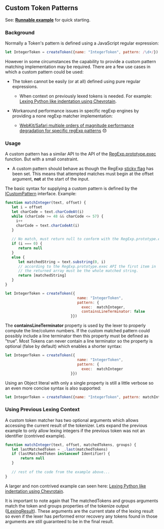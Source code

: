 ## Custom Token Patterns

See: [**Runnable example**](../examples/lexer/custom_patterns/custom_patterns.js) for quick starting.

### Background
Normally a Token's pattern is defined using a JavaScript regular expression:

```JavaScript
let IntegerToken = createToken({name: "IntegerToken", pattern: /\d+/})
```
 
However in some circumstances the capability to provide a custom pattern matching implementation may be required.
There are a few use cases in which a custom pattern could be used:

* The token cannot be easily (or at all) defined using pure regular expressions.
  - When context on previously lexed tokens is needed.
    For example: [Lexing Python like indentation using Chevrotain](../examples/lexer/python_indentation/python_indentation.js). 

* Workaround performance issues in specific regExp engines by providing a none regExp matcher implementation:
  - [WebKit/Safari multiple orders of magnitude performance degradation for specific regExp patterns](https://bugs.webkit.org/show_bug.cgi?id=152578) 😞 
 

### Usage
A custom pattern has a similar API to the API of the [RegExp.prototype.exec](https://developer.mozilla.org/en-US/docs/Web/JavaScript/Reference/Global_Objects/RegExp/exec)
function. But with a small constraint.

* A custom pattern should behave as though the RegExp [sticky flag](https://developer.mozilla.org/en-US/docs/Web/JavaScript/Reference/Global_Objects/RegExp/sticky) has been set.
  This means that attempted matches must begin at the offset argument, **not** at the start of the input.    

The basic syntax for supplying a custom pattern is defined by the [ICustomPattern](http://sap.github.io/chevrotain/documentation/0_28_1/interfaces/_chevrotain_d_.icustompattern.html) interface.
Example:

```JavaScript
function matchInteger(text, offset) {
   let i = offset
   let charCode = text.charCodeAt(i)
   while (charCode >= 48 && charCode <= 57) {
     i++
     charCode = text.charCodeAt(i)
   }
   
   // No match, must return null to conform with the RegExp.prototype.exec signature
   if (i === 0) {
      return null
   }
   else {
      let matchedString = text.substring(0, i)
      // according to the RegExp.prototype.exec API the first item in 
      // the returned array must be the whole matched string.
      return [matchedString]
   }
}

let IntegerToken = createToken({
                                 name: "IntegerToken",
                                 pattern: {
                                   exec:  matchInteger,
                                   containsLineTerminator: false
                              }})
```

The **containsLineTerminator** property is used by the lexer to properly compute the line/column numbers.
If the custom matched pattern could possibly include a line terminator then this property must be defined as "true".
Most Tokens can never contain a line terminator so the property is optional (false by default) which enables a shorter syntax:

```JavaScript
let IntegerToken = createToken({
                                 name: "IntegerToken",
                                 pattern: {
                                   exec:  matchInteger
                              }})
```

Using an Object literal with only a single property is still a little verbose so an even more concise syntax is also supported:
```JavaScript
let IntegerToken = createToken({name: "IntegerToken", pattern: matchInteger})
```

### Using Previous Lexing Context
A custom token matcher has two optional arguments which allows accessing the current result of the tokenizer.
Lets expand the previous example to only allow lexing integers if the previous token was not an identifier (contrived example).

```JavaScript
function matchInteger(text, offset, matchedTokens, groups) {
   let lastMatchedToken = _.last(matchedTokens)
   if (lastMatchedToken instanceof Identifier) {
       return null
   }
       
   // rest of the code from the example above...
} 
```

A larger and non contrived example can seen here: [Lexing Python like indentation using Chevrotain](../examples/lexer/python_indentation/python_indentation.js).

It is important to note again that The matchedTokens and groups arguments match the token and groups properties of the tokenize output ([ILexingResult](http://sap.github.io/chevrotain/documentation/0_28_1/interfaces/_chevrotain_d_.ilexingresult.html)).
These arguments are the current state of the lexing result so even if the lexer has performed error recovery any tokens found
in those arguments are still guaranteed to be in the final result.
